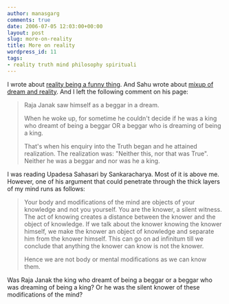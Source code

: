 ```yaml
---
author: manasgarg
comments: true
date: 2006-07-05 12:03:00+00:00
layout: post
slug: more-on-reality
title: More on reality
wordpress_id: 11
tags:
- reality truth mind philosophy spirituali
---
```


I wrote about [reality being a funny thing](http://manasgarg.livejournal.com/1539.html). And Sahu wrote about [mixup of dream and reality](http://structured-chaos.blogspot.com/2006/07/reality.html). And I left the following comment on his page:

<blockquote>
Raja Janak saw himself as a beggar in a dream.

When he woke up, for sometime he couldn't decide if he was a king who dreamt of being a beggar OR a beggar who is dreaming of being a king.

That's when his enquiry into the Truth began and he attained realization. The realization was: "Neither this, nor that was True". Neither he was a beggar and nor was he a king.
</blockquote>

I was reading Upadesa Sahasari by Sankaracharya. Most of it is above me. However, one of his argument that could penetrate through the thick layers of my mind runs as follows:

<blockquote>
Your body and modifications of the mind are objects of your knowledge and not you yourself. You are the knower, a silent witness. The act of knowing creates a distance between the knower and the object of knowledge. If we talk about the knower knowing the knower himself, we make the knower an object of knowledge and separate him from the knower himself. This can go on ad infinitum till we conclude that anything the knower can know is not the knower.

Hence we are not body or mental modifications as we can know them.
</blockquote>

Was Raja Janak the king who dreamt of being a beggar or a beggar who was dreaming of being a king? Or he was the silent knower of these modifications of the mind?
